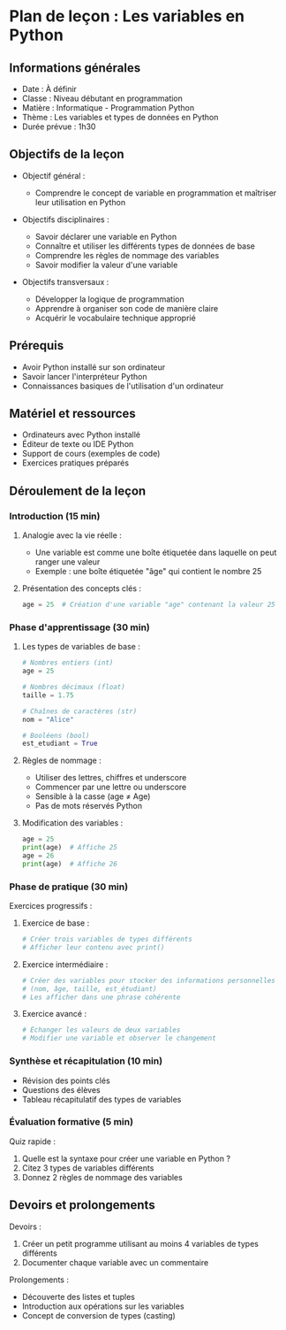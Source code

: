 # Plan de leçon : Les variables en Python

## Informations générales

- Date : À définir
- Classe : Niveau débutant en programmation
- Matière : Informatique - Programmation Python
- Thème : Les variables et types de données en Python
- Durée prévue : 1h30

## Objectifs de la leçon

- Objectif général :
  - Comprendre le concept de variable en programmation et maîtriser leur utilisation en Python

- Objectifs disciplinaires :
  - Savoir déclarer une variable en Python
  - Connaître et utiliser les différents types de données de base
  - Comprendre les règles de nommage des variables
  - Savoir modifier la valeur d'une variable

- Objectifs transversaux :
  - Développer la logique de programmation
  - Apprendre à organiser son code de manière claire
  - Acquérir le vocabulaire technique approprié

## Prérequis
- Avoir Python installé sur son ordinateur
- Savoir lancer l'interpréteur Python
- Connaissances basiques de l'utilisation d'un ordinateur

## Matériel et ressources
- Ordinateurs avec Python installé
- Éditeur de texte ou IDE Python
- Support de cours (exemples de code)
- Exercices pratiques préparés

## Déroulement de la leçon

### Introduction (15 min)
1. Analogie avec la vie réelle : 
   - Une variable est comme une boîte étiquetée dans laquelle on peut ranger une valeur
   - Exemple : une boîte étiquetée "âge" qui contient le nombre 25

2. Présentation des concepts clés :
   ```python
   age = 25  # Création d'une variable "age" contenant la valeur 25
   ```

### Phase d'apprentissage (30 min)

1. Les types de variables de base :
   ```python
   # Nombres entiers (int)
   age = 25
   
   # Nombres décimaux (float)
   taille = 1.75
   
   # Chaînes de caractères (str)
   nom = "Alice"
   
   # Booléens (bool)
   est_etudiant = True
   ```

2. Règles de nommage :
   - Utiliser des lettres, chiffres et underscore
   - Commencer par une lettre ou underscore
   - Sensible à la casse (age ≠ Age)
   - Pas de mots réservés Python

3. Modification des variables :
   ```python
   age = 25
   print(age)  # Affiche 25
   age = 26
   print(age)  # Affiche 26
   ```

### Phase de pratique (30 min)

Exercices progressifs :

1. Exercice de base :
   ```python
   # Créer trois variables de types différents
   # Afficher leur contenu avec print()
   ```

2. Exercice intermédiaire :
   ```python
   # Créer des variables pour stocker des informations personnelles
   # (nom, âge, taille, est_étudiant)
   # Les afficher dans une phrase cohérente
   ```

3. Exercice avancé :
   ```python
   # Échanger les valeurs de deux variables
   # Modifier une variable et observer le changement
   ```

### Synthèse et récapitulation (10 min)
- Révision des points clés
- Questions des élèves
- Tableau récapitulatif des types de variables

### Évaluation formative (5 min)
Quiz rapide :
1. Quelle est la syntaxe pour créer une variable en Python ?
2. Citez 3 types de variables différents
3. Donnez 2 règles de nommage des variables

## Devoirs et prolongements

Devoirs :
1. Créer un petit programme utilisant au moins 4 variables de types différents
2. Documenter chaque variable avec un commentaire

Prolongements :
- Découverte des listes et tuples
- Introduction aux opérations sur les variables
- Concept de conversion de types (casting)